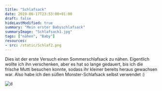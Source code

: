 ```yaml
---
title: "Schlafsack"
date: 2019-06-17T23:53:00+01:00
draft: false
hideLastModified: true
summary: "Mein erster Babyschlafsack"
summaryImage: "Schlafsack1.jpg"
tags: ["nähen", "Baby"]
resources:
- src: /static/Schlaf2.png
---
```


Dies ist der erste Versuch einen Sommerschlafsack zu nähen. Eigentlich wollte ich ihn verschenken, aber es hat so lange gedauert, bis ich die frische Mutti besuchen konnte, sodass ihr kleiner bereits heraus gewachsen war. Also habe ich den süßen Monster-Schlafsack selbst verwendet :)

![d](images/Schlafsack1.jpg)
